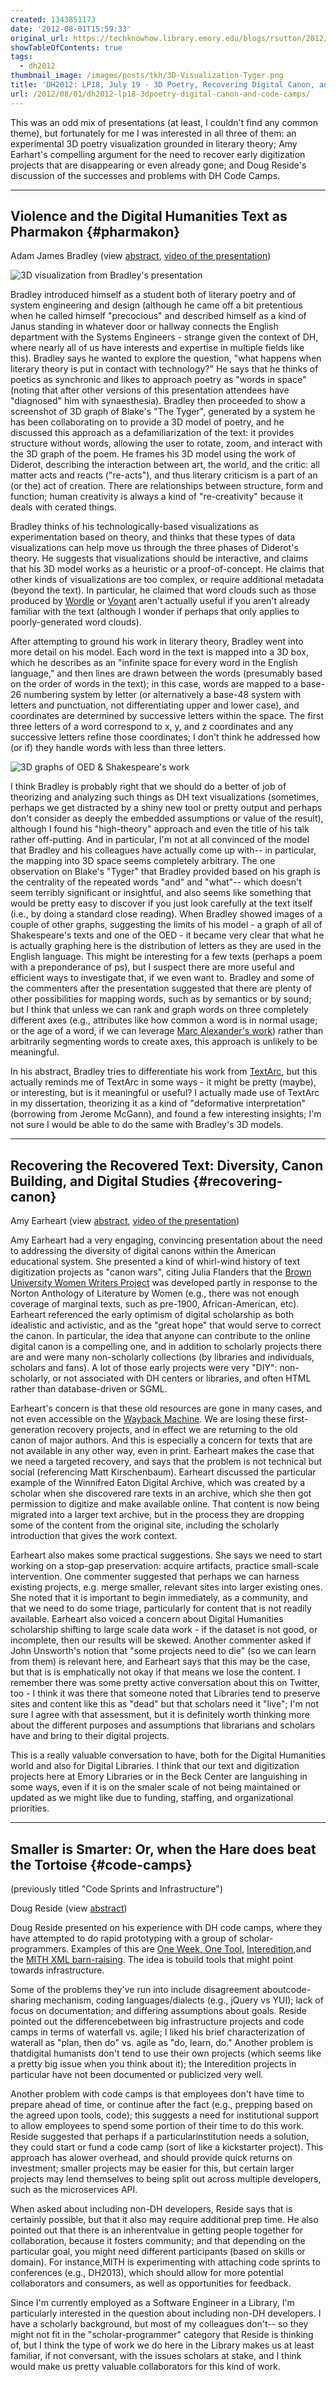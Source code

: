 ```yaml
---
created: 1343851173
date: '2012-08-01T15:59:33'
original_url: https://techknowhow.library.emory.edu/blogs/rsutton/2012/08/01/dh2012-lp18-3dpoetry-digital-canon-and-code-camps
showTableOfContents: true
tags:
  - dh2012
thumbnail_image: /images/posts/tkh/3D-Visualization-Tyger.png
title: 'DH2012: LP18, July 19 - 3D Poetry, Recovering Digital Canon, and Code Camps'
url: /2012/08/01/dh2012-lp18-3dpoetry-digital-canon-and-code-camps/
---
```



This was an odd mix of presentations (at least, I couldn't find any common theme), but fortunately for me I was interested in all three of them: an experimental 3D poetry visualization grounded in literary theory; Amy Earhart's compelling argument for the need to recover early digitization projects that are disappearing or even already gone; and Doug Reside's discussion of the successes and problems with DH Code Camps.



* * *

## Violence and the Digital Humanities Text as Pharmakon {#pharmakon}

Adam James Bradley (view [abstract](http://www.dh2012.uni-hamburg.de/conference/programme/abstracts/violence-and-the-digital-humanities-text-as-pharmakon/), [video of the presentation](http://lecture2go.uni-hamburg.de/konferenzen/-/k/13977))

![3D visualization from Bradley's presentation](/images/posts/tkh/3D-Visualization-Tyger.png)

Bradley introduced himself as a student both of literary poetry and of system engineering and design (although he came off a bit pretentious when he called himself "precocious" and described himself as a kind of Janus standing in whatever door or hallway connects the English department with the Systems Engineers - strange given the context of DH, where nearly all of us have interests and expertise in multiple fields like this).  Bradley says he wanted to explore the question, "what happens when literary theory is put in contact with technology?" He says that he thinks of poetics as synchronic and likes to approach poetry as "words in space" (noting that after other versions of this presentation attendees have "diagnosed" him with synaesthesia).  Bradley then proceeded to show a screenshot of 3D graph of Blake's "The Tyger", generated by a system he has been collaborating on to provide a 3D model of poetry, and he discussed this approach as a defamiliarization of the text: it provides structure without words, allowing the user to rotate, zoom, and interact with the 3D graph of the poem.  He frames his 3D model using the work of Diderot, describing the interaction between art, the world, and the critic: all matter acts and reacts ("re-acts"), and thus literary criticism is a part of an (or the) act of creation. There are relationships between structure, form and function; human creativity is always a kind of "re-creativity" because it deals with cerated things.

Bradley thinks of his technologically-based visualizations as experimentation based on theory, and thinks that these types of data visualizations can help move us through the three phases of Diderot's theory.  He suggests that visualizations should be interactive, and claims that his 3D model works as a heuristic or a proof-of-concept.  He claims that other kinds of visualizations are too complex, or require additional metadata (beyond the text).  In particular, he claimed that word clouds such as those produced by [Wordle](http://www.wordle.net/) or [Voyant](http://voyant-tools.org/) aren't actually useful if you aren't already familiar with the text (although I wonder if perhaps that only applies to poorly-generated word clouds).

After attempting to ground his work in literary theory, Bradley went into more detail on his model.  Each word in the text is mapped into a 3D box, which he describes as an "infinite space for every word in the English language," and then lines are drawn between the words (presumably based on the order of words in the text); in this case, words are mapped to a base-26 numbering system by letter (or alternatively a base-48 system with letters and punctuation, not differentiating upper and lower case), and coordinates are determined by successive letters within the space.  The first three letters of a word correspond to x, y, and z coordinates and any successive letters refine those coordinates; I don't think he addressed how (or if) they handle words with less than three letters.

![3D graphs of OED &amp; Shakespeare's work](/images/posts/tkh/3D-Viz-OED-Shakespeare.png)

I think Bradley is probably right that we should do a better of job of theorizing and analyzing such things as DH text visualizations (sometimes, perhaps we get distracted by a shiny new tool or pretty output and perhaps don't consider as deeply the embedded assumptions or value of the result), although I found his "high-theory" approach and even the title of his talk rather off-putting.  And in particular, I'm not at all convinced of the model that Bradley and his colleagues have actually come up with-- in particular, the mapping into 3D space seems completely arbitrary.  The one observation on Blake's "Tyger" that Bradley provided based on his graph is the centrality of the repeated words "and" and "what"-- which doesn't seem terribly significant or insightful, and also seems like something that would be pretty easy to discover if you just look carefully at the text itself (i.e., by doing a standard close reading).  When Bradley showed images of a couple of other graphs, suggesting the limits of his model - a graph of all of Shakespeare's texts and one of the OED - it became very clear that what he is actually graphing here is the distribution of letters as they are used in the English language.  This might be interesting for a few texts (perhaps a poem with a preponderance of ps), but I suspect there are more useful and efficient ways to investigate that, if we even want to.  Bradley and some of the commenters after the presentation suggested that there are plenty of other possibilities for mapping words, such as by semantics or by sound; but I think that unless we can rank and graph words on three completely different axes (e.g., attributes like how common a word is in normal usage; or the age of a word, if we can leverage [Marc Alexander's work](/dh2012/dh2012-lp07-july-18-visualizing-poetry-the-english-language-and-vocabulary-in-genre-over-time/#patchworks)) rather than arbitrarily segmenting words to create axes, this approach is unlikely to be meaningful.

In his abstract, Bradley tries to differentiate his work from [TextArc](http://www.textarc.org/), but this actually reminds me of TextArc in some ways - it might be pretty (maybe), or interesting, but is it meaningful or useful? I actually made use of TextArc in my dissertation, theorizing it as a kind of "deformative interpretation" (borrowing from Jerome McGann), and found a few interesting insights; I'm not sure I would be able to do the same with Bradley's 3D models.

* * *

## Recovering the Recovered Text: Diversity, Canon Building, and Digital Studies {#recovering-canon}

Amy Earheart (view [abstract](http://www.dh2012.uni-hamburg.de/conference/programme/abstracts/recovering-the-recovered-text-diversity-canon-building-and-digital-studies/), [video of the presentation](http://lecture2go.uni-hamburg.de/konferenzen/-/k/13976))

Amy Earheart had a very engaging, convincing presentation about the need to addressing the diversity of digital canons within the American educational system.  She presented a kind of whirl-wind history of text digitization projects as "canon wars", citing Julia Flanders that the [Brown University Women Writers Project](http://www.wwp.brown.edu/) was developed partly in response to the Norton Anthology of Literature by Women (e.g., there was not enough coverage of marginal texts, such as pre-1900, African-American, etc).  Earheart referenced the early optimism of digital scholarship as both idealistic and activistic, and as the "great hope" that would serve to correct the canon. In particular, the idea that anyone can contribute to the online digital canon is a compelling one, and in addition to scholarly projects there are and were many non-scholarly collections (by libraries and individuals, scholars and fans).  A lot of those early projects were very "DIY": non-scholarly, or not associated with DH centers or libraries, and often HTML rather than database-driven or SGML.

Earheart's concern is that these old resources are gone in many cases, and not even accessible on the [Wayback Machine](http://archive.org/web/web.php). We are losing these first-generation recovery projects, and in effect we are returning to the old canon of major authors. And this is especially a concern for texts that are not available in any other way, even in print.  Earheart makes the case that we need a targeted recovery, and says that the problem is not technical but social (referencing Matt Kirschenbaum). Earheart discussed the particular example of the Winnifred Eaton Digital Archive, which was created by a scholar when she discovered rare texts in an archive, which she then got permission to digitize and make available online.  That content is now being migrated into a larger text archive, but in the process they are dropping some of the content from the original site, including the scholarly introduction that gives the work context.

Earheart also makes some practical suggestions.  She says we need to start working on a stop-gap preservation: acquire artifacts, practice small-scale intervention.  One commenter suggested that perhaps we can harness existing projects, e.g. merge smaller, relevant sites into larger existing ones.  She noted that it is important to begin immediately, as a community, and that we need to do some triage, particularly for content that is not readily available.  Earheart also voiced a concern about Digital Humanities scholarship shifting to large scale data work - if the dataset is not good, or incomplete, then our results will be skewed.  Another commenter asked if John Unsworth's notion that "some projects need to die" (so we can learn from them) is relevant here, and Earheart says that this may be the case, but that is is emphatically not okay if that means we lose the content.  I remember there was some pretty active conversation about this on Twitter, too - I think it was there that someone noted that Libraries tend to preserve sites and content like this as "dead" but that scholars need it "live"; I'm not sure I agree with that assessment, but it is definitely worth thinking more about the different purposes and assumptions that librarians and scholars have and bring to their digital projects.

This is a really valuable conversation to have, both for the Digital Humanities world and also for Digital Libraries.  I think that our text and digitization projects here at Emory Libraries or in the Beck Center are languishing in some ways, even if it is on the smaler scale of not being maintained or updated as we might like due to funding, staffing, and organizational priorities.

* * *

## Smaller is Smarter: Or, when the Hare does beat the Tortoise {#code-camps}

(previously titled "Code Sprints and Infrastructure")

Doug Reside (view [abstract](http://www.dh2012.uni-hamburg.de/conference/programme/abstracts/code-sprints-and-infrastructure/))

Doug Reside presented on his experience with DH code camps, where they have attempted to do rapid prototyping with a group of scholar-programmers. Examples of this are [One Week, One Tool](http://oneweekonetool.org/), [Interedition](http://www.interedition.eu/),and the [MITH XML barn-raising](http://mith.umd.edu/mith-barn-raising-continues/). The idea is tobuild tools that might point towards infrastructure.

Some of the problems they've run into include disagreement aboutcode-sharing mechanism, coding languages/dialects (e.g., jQuery vs YUI); lack of focus on documentation; and differing assumptions about goals. Reside pointed out the differencebetween big infrastructure projects and code camps in terms of waterfall vs. agile; I liked his brief characterization of waterall as "plan, then do" vs. agile as "do, learn, do." Another problem is thatdigital humanists don't tend to use their own projects (which seems like a pretty big issue when you think about it); the Interedition projects in particular have not been documented or publicized very well.

Another problem with code camps is that employees don't have time to prepare ahead of time, or continue after the fact (e.g., prepping based on the agreed upon tools, code); this suggests a need for institutional support to allow employees to spend some portion of their time to do this work. Reside suggested that perhaps if a particularinstitution needs a solution, they could start or fund a code camp (sort of like a kickstarter project). This approach has alower overhead, and should provide quick returns on investment; smaller projects may be easier for this, but certain larger projects may lend themselves to being split out across multiple developers, such as the microservices API.

When asked about including non-DH developers, Reside says that is certainly possible, but that it also may require additional prep time. He also pointed out that there is an inherentvalue in getting people together for collaboration, because it fosters community; and that depending on the particular goal, you might need different participants (based on skills or domain). For instance,MITH is experimenting with attaching code sprints to conferences (e.g., DH2013), which should allow for more potential collaborators and consumers, as well as opportunities for feedback.

Since I'm currently employed as a Software Engineer in a Library, I'm particularly interested in the question about including non-DH developers. I have a scholarly background, but most of my colleagues don't-- so they might not fit in the "scholar-programmer" category that Reside is thinking of, but I think the type of work we do here in the Library makes us at least familiar, if not conversant, with the issues scholars at stake, and I think would make us pretty valuable collaborators for this kind of work.